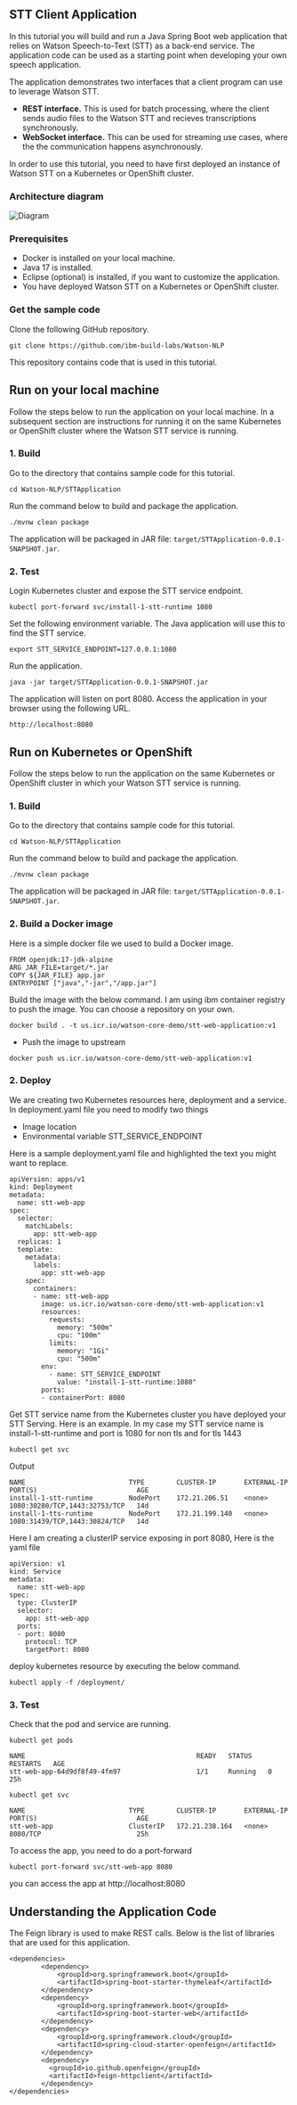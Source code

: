 ## STT Client Application
In this tutorial you will build and run a Java Spring Boot web application that relies on Watson Speech-to-Text (STT) as a back-end service. The application code can be used as a starting point when developing your own speech application.

The application demonstrates two interfaces that a client program can use to leverage Watson STT.
- **REST interface.** This is used for batch processing, where the client sends audio files to the Watson STT and recieves transcriptions synchronously.
- **WebSocket interface.** This can be used for streaming use cases, where the the communication happens asynchronously.

In order to use this tutorial, you need to have first deployed an instance of Watson STT on a Kubernetes or OpenShift cluster.

### Architecture diagram

![Diagram](architecture.png)
 
### Prerequisites
- Docker is installed on your local machine.
- Java 17 is installed.
- Eclipse (optional) is installed, if you want to customize the application.
- You have deployed Watson STT on a Kubernetes or OpenShift cluster.

### Get the sample code
Clone the following GitHub repository.
```
git clone https://github.com/ibm-build-labs/Watson-NLP
```
This repository contains code that is used in this tutorial.

## Run on your local machine

Follow the steps below to run the application on your local machine. In a subsequent section are instructions for running it on the same Kubernetes or OpenShift cluster where the Watson STT service is running.

### 1. Build
Go to the directory that contains sample code for this tutorial.
```
cd Watson-NLP/STTApplication
```
Run the command below to build and package the application.
```
./mvnw clean package
```
The application will be packaged in JAR file: `target/STTApplication-0.0.1-SNAPSHOT.jar`.

### 2. Test
Login Kubernetes cluster and expose the STT service endpoint.
```
kubectl port-forward svc/install-1-stt-runtime 1080
```
Set the following environment variable. The Java application will use this to find the STT service.
```
export STT_SERVICE_ENDPOINT=127.0.0.1:1080
```
Run the application.
```
java -jar target/STTApplication-0.0.1-SNAPSHOT.jar
```
The application will listen on port 8080. Access the application in your browser using the following URL.
```
http://localhost:8080
```

## Run on Kubernetes or OpenShift
Follow the steps below to run the application on the same Kubernetes or OpenShift cluster in which your Watson STT service is running.

### 1. Build 
Go to the directory that contains sample code for this tutorial.
```
cd Watson-NLP/STTApplication
```
Run the command below to build and package the application.
```
./mvnw clean package
```
The application will be packaged in JAR file: `target/STTApplication-0.0.1-SNAPSHOT.jar`.

### 2. Build a Docker image
Here is a simple docker file we used to build a Docker image.
```
FROM openjdk:17-jdk-alpine
ARG JAR_FILE=target/*.jar
COPY ${JAR_FILE} app.jar
ENTRYPOINT ["java","-jar","/app.jar"]
```
Build the image with the below command. I am using ibm container registry to push the image. You can choose a repository on your own.
```
docker build . -t us.icr.io/watson-core-demo/stt-web-application:v1
```
- Push the image to upstream
```
docker push us.icr.io/watson-core-demo/stt-web-application:v1
```
### 2. Deploy
We are creating two Kubernetes resources here, deployment and a service. In deployment.yaml file you need to modify two things
 - Image location
 - Environmental variable STT_SERVICE_ENDPOINT

Here is a sample deployment.yaml file and highlighted the text you might want to replace.
```
apiVersion: apps/v1
kind: Deployment
metadata:
  name: stt-web-app
spec:
  selector:
    matchLabels:
      app: stt-web-app
  replicas: 1
  template:
    metadata:
      labels:
        app: stt-web-app
    spec:
      containers:
      - name: stt-web-app
        image: us.icr.io/watson-core-demo/stt-web-application:v1
        resources:
          requests:
            memory: "500m"
            cpu: "100m"
          limits:
            memory: "1Gi"
            cpu: "500m"
        env:
          - name: STT_SERVICE_ENDPOINT
            value: "install-1-stt-runtime:1080"
        ports:
        - containerPort: 8080
```

Get STT service name from the Kubernetes cluster you have deployed your STT Serving. Here is an example. In my case my STT service name is install-1-stt-runtime and port is 1080 for non tls and for tls 1443
```
kubectl get svc 
```
Output
```
NAME                          TYPE        CLUSTER-IP       EXTERNAL-IP   PORT(S)                         AGE
install-1-stt-runtime         NodePort    172.21.206.51    <none>        1080:30280/TCP,1443:32753/TCP   14d
install-1-tts-runtime         NodePort    172.21.199.140   <none>        1080:31439/TCP,1443:30824/TCP   14d
```

Here I am creating a clusterIP service exposing in port 8080, Here is the yaml file
```
apiVersion: v1
kind: Service
metadata:
  name: stt-web-app
spec:
  type: ClusterIP
  selector:
    app: stt-web-app
  ports:
  - port: 8080
    protocol: TCP
    targetPort: 8080
```

deploy kubernetes resource by executing the below command.
```
kubectl apply -f /deployment/
```
### 3. Test 

Check that the pod and service are running.
```
kubectl get pods
```
```
NAME                                           READY   STATUS    RESTARTS   AGE
stt-web-app-64d9df8f49-4fm97                   1/1     Running   0          25h
```
```
kubectl get svc 
```
```
NAME                          TYPE        CLUSTER-IP       EXTERNAL-IP   PORT(S)                         AGE
stt-web-app                   ClusterIP   172.21.238.164   <none>        8080/TCP                        25h
```

To access the app, you need to do a port-forward
```
kubectl port-forward svc/stt-web-app 8080
```

you can access the app at http://localhost:8080

## Understanding the Application Code

The Feign library is used to make REST calls. Below is the list of libraries that are used for this application.
```
<dependencies>
		<dependency>
			<groupId>org.springframework.boot</groupId>
			<artifactId>spring-boot-starter-thymeleaf</artifactId>
		</dependency>
		<dependency>
			<groupId>org.springframework.boot</groupId>
			<artifactId>spring-boot-starter-web</artifactId>
		</dependency>
		<dependency>
			<groupId>org.springframework.cloud</groupId>
			<artifactId>spring-cloud-starter-openfeign</artifactId>
		</dependency>
		<dependency>
		  <groupId>io.github.openfeign</groupId>
		  <artifactId>feign-httpclient</artifactId>
		</dependency>
</dependencies>
```

